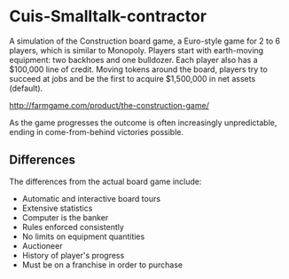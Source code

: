 # Cuis-Smalltalk-contractor
A simulation of the Construction board game, a Euro-style game for 2 to 6 players, which is similar to Monopoly. Players start with earth-moving equipment: two backhoes and one bulldozer. Each player also has a $100,000 line of credit. Moving tokens around the board, players try to succeed at jobs and be the first to acquire $1,500,000 in net assets (default).

http://farmgame.com/product/the-construction-game/

As the game progresses the outcome is often increasingly unpredictable, ending in come-from-behind victories possible.

## Differences ##
The differences from the actual board game include:

- Automatic and interactive board tours
- Extensive statistics
- Computer is the banker
- Rules enforced consistently
- No limits on equipment quantities
- Auctioneer
- History of player's progress
- Must be on a franchise in order to purchase